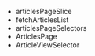 - articlesPageSlice
- fetchArticlesList
- articlesPageSelectors
- ArticlesPage
- ArticleViewSelector
